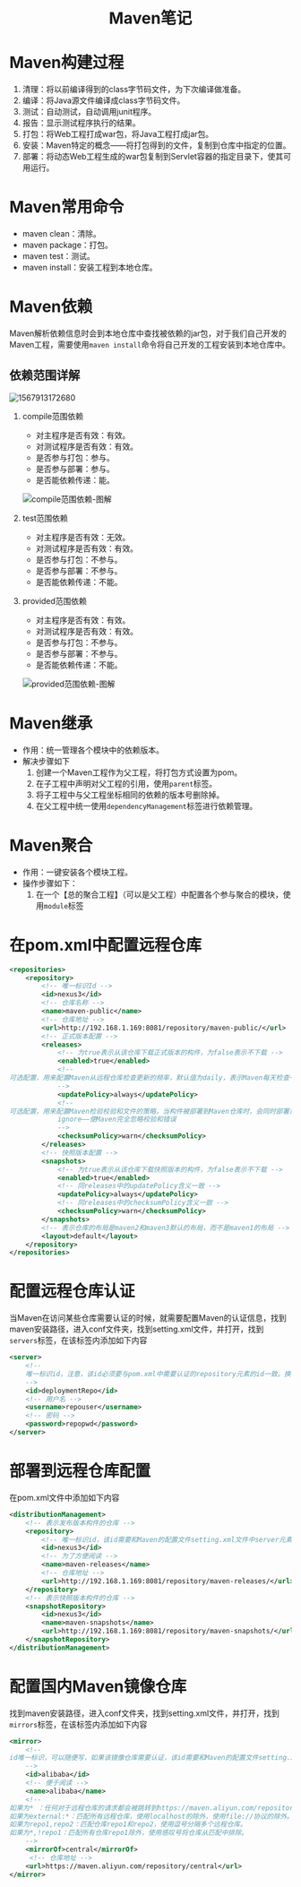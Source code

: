 <center><h1>Maven笔记</h1></center>

# Maven构建过程

1.  清理：将以前编译得到的class字节码文件，为下次编译做准备。
2. 编译：将Java源文件编译成class字节码文件。
3. 测试：自动测试，自动调用junit程序。
4. 报告：显示测试程序执行的结果。
5. 打包：将Web工程打成war包，将Java工程打成jar包。
6. 安装：Maven特定的概念——将打包得到的文件，复制到仓库中指定的位置。
7. 部署：将动态Web工程生成的war包复制到Servlet容器的指定目录下，使其可用运行。

# Maven常用命令

- maven clean：清除。
- maven package：打包。
- maven test：测试。
- maven install：安装工程到本地仓库。

# Maven依赖

Maven解析依赖信息时会到本地仓库中查找被依赖的jar包，对于我们自己开发的Maven工程，需要使用`maven install`命令将自己开发的工程安装到本地仓库中。

## 依赖范围详解

![1567913172680](Maven笔记.assets/1567913172680.png)

1. compile范围依赖

   - 对主程序是否有效：有效。
   - 对测试程序是否有效：有效。
   - 是否参与打包：参与。
   - 是否参与部署：参与。
   - 是否能依赖传递：能。

   ![compile范围依赖-图解](Maven笔记.assets/1567913484678.png)

2. test范围依赖

   - 对主程序是否有效：无效。
   - 对测试程序是否有效：有效。
   - 是否参与打包：不参与。
   - 是否参与部署：不参与。
   - 是否能依赖传递：不能。

3. provided范围依赖

   - 对主程序是否有效：有效。
   - 对测试程序是否有效：有效。
   - 是否参与打包：不参与。
   - 是否参与部署：不参与。
   - 是否能依赖传递：不能。

   ![provided范围依赖-图解](Maven笔记.assets/1567913626663.png)

# Maven继承

- 作用：统一管理各个模块中的依赖版本。
- 解决步骤如下
  1. 创建一个Maven工程作为父工程，将打包方式设置为pom。
  2. 在子工程中声明对父工程的引用，使用`parent`标签。
  3. 将子工程中与父工程坐标相同的依赖的版本号删除掉。
  4. 在父工程中统一使用`dependencyManagement`标签进行依赖管理。

# Maven聚合

- 作用：一键安装各个模块工程。	
- 操作步骤如下：
  1. 在一个【总的聚合工程】（可以是父工程）中配置各个参与聚合的模块，使用`module`标签




# 在pom.xml中配置远程仓库

```xml
<repositories>
    <repository>
        <!-- 唯一标识Id -->
        <id>nexus3</id>
        <!-- 仓库名称 -->
        <name>maven-public</name>
        <!-- 仓库地址 -->
        <url>http://192.168.1.169:8081/repository/maven-public/</url>
        <!-- 正式版本配置 -->
        <releases>
            <!-- 为true表示从该仓库下载正式版本的构件，为false表示不下载 -->
            <enabled>true</enabled>
            <!-- 
可选配置，用来配置Maven从远程仓库检查更新的频率，默认值为daily，表示Maven每天检查一次。其它可用的值包括：never——从不检查更新；always——每次构建都检查更新；interval:X——每隔X分钟检查一次更新（X为任意整数） 
			-->
            <updatePolicy>always</updatePolicy>
            <!-- 
可选配置，用来配置Maven检验校验和文件的策略，当构件被部署到Maven仓库时，会同时部署对应的校验和文件。在下载构件的时候，Maven会验证校验和文件，如果校验和验证失败怎么办？当checksumPolicy的值为默认的warn时，Maven会在执行构建时输出警告信息，其他可用的值包括：fail——Maven遇到校验和错误就让构建失败；
			ignore——使Maven完全忽略校验和错误 
			-->
            <checksumPolicy>warn</checksumPolicy>
        </releases>
        <!-- 快照版本配置 -->
        <snapshots>
            <!-- 为true表示从该仓库下载快照版本的构件，为false表示不下载 -->
            <enabled>true</enabled>
            <!-- 同releases中的updatePolicy含义一致 -->
            <updatePolicy>always</updatePolicy>
            <!-- 同releases中的checksumPolicy含义一致 -->
            <checksumPolicy>warn</checksumPolicy>
        </snapshots>
        <!-- 表示仓库的布局是maven2和maven3默认的布局，而不是maven1的布局 -->
        <layout>default</layout>
    </repository>
</repositories>
```



# 配置远程仓库认证

当Maven在访问某些仓库需要认证的时候，就需要配置Maven的认证信息，找到maven安装路径，进入conf文件夹，找到setting.xml文件，并打开，找到`servers`标签，在该标签内添加如下内容

```xml
<server>
    <!-- 
	唯一标识id，注意，该id必须要与pom.xml中需要认证的repository元素的id一致。换句话说正是这个id将	认证信息与仓库配置联系到了一起 
	-->
    <id>deploymentRepo</id>
    <!-- 用户名 -->
    <username>repouser</username>
    <!-- 密码 -->
    <password>repopwd</password>
</server>
```



# 部署到远程仓库配置

在pom.xml文件中添加如下内容

```xml
<distributionManagement>
    <!-- 表示发布版本构件的仓库 -->
    <repository>
        <!-- 唯一标识id，该id需要和Maven的配置文件setting.xml文件中server元素中的id匹配 -->
        <id>nexus3</id>
        <!-- 为了方便阅读 -->
        <name>maven-releases</name>
        <!-- 仓库地址 -->
        <url>http://192.168.1.169:8081/repository/maven-releases/</url>
    </repository>
    <!-- 表示快照版本构件的仓库 -->
    <snapshotRepository>
        <id>nexus3</id>
        <name>maven-snapshots</name>
        <url>http://192.168.1.169:8081/repository/maven-snapshots/</url>
    </snapshotRepository>
</distributionManagement>
```



# 配置国内Maven镜像仓库

找到maven安装路径，进入conf文件夹，找到setting.xml文件，并打开，找到`mirrors`标签，在该标签内添加如下内容

```xml
<mirror>
    <!-- 
id唯一标识，可以随便写，如果该镜像仓库需要认证，该id需要和Maven的配置文件setting.xml文件中server元素中的id匹配 
	-->
    <id>alibaba</id>
    <!-- 便于阅读 -->
    <name>alibaba</name>
    <!-- 
如果为* ：任何对于远程仓库的请求都会被跳转到https://maven.aliyun.com/repository/central。
如果为external:*：匹配所有远程仓库，使用localhost的除外，使用file://协议的除外。也就是说，匹配所有不在本机上的远程仓库。
如果为repo1,repo2：匹配仓库repo1和repo2，使用逗号分隔多个远程仓库。
如果为*,!repo1：匹配所有仓库repo1除外，使用感叹号将仓库从匹配中排除。
	-->
    <mirrorOf>central</mirrorOf>
     <!-- 仓库地址 -->
    <url>https://maven.aliyun.com/repository/central</url>
</mirror>
```

